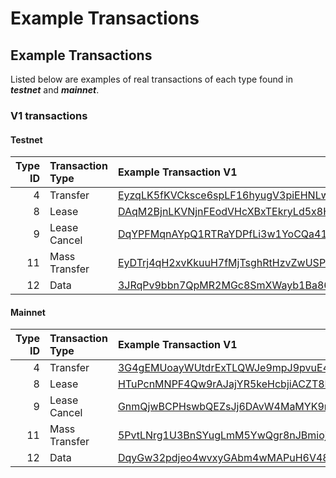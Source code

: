 # Example Transactions



## Example Transactions

Listed below are examples of real transactions of each type found in _**testnet**_ and _**mainnet**_.

### V1 transactions

#### Testnet

| Type ID | Transaction Type | Example Transaction V1 |
| ---: | :--- | :--- |
| 4 | Transfer | [EyzqLK5fKVCksce6spLF16hyugV3piEHNLw7Znp5bG1Y](https://testnet-explorer.lto.network/transactions/EyzqLK5fKVCksce6spLF16hyugV3piEHNLw7Znp5bG1Y) |
| 8 | Lease | [DAqM2BjnLKVNjnFEodVHcXBxTEkryLd5x8HrA3MHCoLL](https://testnet-explorer.lto.network/transactions/DAqM2BjnLKVNjnFEodVHcXBxTEkryLd5x8HrA3MHCoLL) |
| 9 | Lease Cancel | [DqYPFMqnAYpQ1RTRaYDPfLi3w1YoCQa41MXZZnyT2QNs](https://testnet-explorer.lto.network/transactions/DqYPFMqnAYpQ1RTRaYDPfLi3w1YoCQa41MXZZnyT2QNs) |
| 11 | Mass Transfer | [EyDTrj4qH2xvKkuuH7fMjTsghRtHzvZwUSPgKqJZVvLQ](https://testnet-explorer.lto.network/transactions/EyDTrj4qH2xvKkuuH7fMjTsghRtHzvZwUSPgKqJZVvLQ) |
| 12 | Data | [3JRqPv9bbn7QpMR2MGc8SmXWayb1Ba86wnybKyS3F8zh](https://testnet-explorer.lto.network/transactions/3JRqPv9bbn7QpMR2MGc8SmXWayb1Ba86wnybKyS3F8zh) |

#### Mainnet

| Type ID | Transaction Type | Example Transaction V1 |
| ---: | :--- | :--- |
| 4 | Transfer | [3G4gEMUoayWUtdrExTLQWJe9mpJ9pvuE4ftpzvUrDi7s](https://explorer.lto.network/transactions/3G4gEMUoayWUtdrExTLQWJe9mpJ9pvuE4ftpzvUrDi7s) |
| 8 | Lease | [HTuPcnMNPF4Qw9rAJajYR5keHcbjiACZT8LuxMVaLJJr](https://explorer.lto.network/transactions/HTuPcnMNPF4Qw9rAJajYR5keHcbjiACZT8LuxMVaLJJr) |
| 9 | Lease Cancel | [GnmQjwBCPHswbQEZsJj6DAvW4MaMYK9mk1z5FVfSx5ds](https://explorer.lto.network/transactions/GnmQjwBCPHswbQEZsJj6DAvW4MaMYK9mk1z5FVfSx5ds) |
| 11 | Mass Transfer | [5PvtLNrg1U3BnSYugLmM5YwQgr8nJBmiojVpuGPTGFNP](https://explorer.lto.network/transactions/5PvtLNrg1U3BnSYugLmM5YwQgr8nJBmiojVpuGPTGFNP) |
| 12 | Data | [DqyGw32pdjeo4wvxyGAbm4wMAPuH6V48o9r96iaGiAZZ](https://explorer.lto.network/transactions/DqyGw32pdjeo4wvxyGAbm4wMAPuH6V48o9r96iaGiAZZ) |

